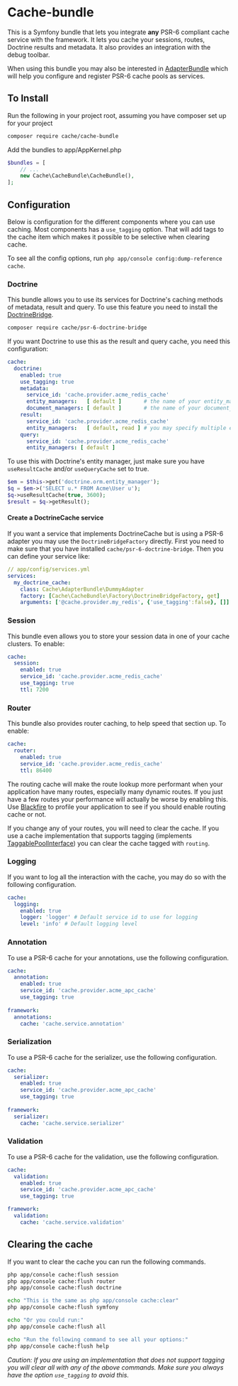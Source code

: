# Cache-bundle 

This is a Symfony bundle that lets you integrate **any** PSR-6 compliant cache service with the framework. 
It lets you cache your sessions, routes, Doctrine results and metadata. It also provides an integration with the 
debug toolbar. 

When using this bundle you may also be interested in [AdapterBundle](adapter-bundle.md) which will help you configure 
and register PSR-6 cache pools as services.

## To Install

Run the following in your project root, assuming you have composer set up for your project

```sh
composer require cache/cache-bundle
```

Add the bundles to app/AppKernel.php

```php
$bundles = [
    // ...
    new Cache\CacheBundle\CacheBundle(),
];
```


## Configuration

Below is configuration for the different components where you can use caching. Most components has a `use_tagging` 
option. That will add tags to the cache item which makes it possible to be selective when clearing cache. 

To see all the config options, run `php app/console config:dump-reference cache`.

### Doctrine

This bundle allows you to use its services for Doctrine's caching methods of metadata, result and query. To use this 
feature you need to install the [DoctrineBridge]. 

```sh
composer require cache/psr-6-doctrine-bridge
```


If you want Doctrine to use this as the result and query cache, you need this configuration: 

```yaml
cache:
  doctrine:
    enabled: true
    use_tagging: true
    metadata:
      service_id: 'cache.provider.acme_redis_cache'
      entity_managers:   [ default ]       # the name of your entity_manager connection
      document_managers: [ default ]       # the name of your document_manager connection
    result:
      service_id: 'cache.provider.acme_redis_cache'
      entity_managers:   [ default, read ] # you may specify multiple entity_managers
    query:
      service_id: 'cache.provider.acme_redis_cache'
      entity_managers: [ default ]
```

To use this with Doctrine's entity manager, just make sure you have `useResultCache` and/or `useQueryCache` set to true. 

```php
$em = $this->get('doctrine.orm.entity_manager');
$q = $em->('SELECT u.* FROM Acme\User u');
$q->useResultCache(true, 3600); 
$result = $q->getResult();
```

#### Create a DoctrineCache service

If you want a service that implements DoctrineCache but is using a PSR-6 adapter you may use the `DoctrineBridgeFactory`
directly. First you need to make sure that you have installed `cache/psr-6-doctrine-bridge`. Then you can define your 
service like: 

```yaml
// app/config/services.yml
services:
  my_doctrine_cache:
    class: Cache\AdapterBundle\DummyAdapter
    factory: [Cache\CacheBundle\Factory\DoctrineBridgeFactory, get]
    arguments: ['@cache.provider.my_redis', {'use_tagging':false}, []]
```

### Session

This bundle even allows you to store your session data in one of your cache clusters. To enable:

```yml
cache:
  session:
    enabled: true
    service_id: 'cache.provider.acme_redis_cache'
    use_tagging: true
    ttl: 7200
```

### Router

This bundle also provides router caching, to help speed that section up. To enable:

```yml
cache:
  router:
    enabled: true
    service_id: 'cache.provider.acme_redis_cache'
    ttl: 86400
```

The routing cache will make the route lookup more performant when your application have many routes, especially many 
dynamic routes. If you just have a few routes your performance will actually be worse by enabling this. 
Use [Blackfire](https://blackfire.io/) to profile your application to see if you should enable routing cache or not. 

If you change any of your routes, you will need to clear the cache. If you use a cache implementation that supports 
tagging (implements [TaggablePoolInterface](https://github.com/php-cache/taggable-cache/blob/master/src/TaggablePoolInterface.php)) 
you can clear the cache tagged with `routing`.

### Logging

If you want to log all the interaction with the cache, you may do so with the following configuration.

```yml
cache:
  logging:
    enabled: true
    logger: 'logger' # Default service id to use for logging
    level: 'info' # Default logging level
```

### Annotation

To use a PSR-6 cache for your annotations, use the following configuration.

```yml
cache:
  annotation:
    enabled: true
    service_id: 'cache.provider.acme_apc_cache'
    use_tagging: true
    
framework:
  annotations:
    cache: 'cache.service.annotation'
```

### Serialization

To use a PSR-6 cache for the serializer, use the following configuration. 

```yml
cache:
  serializer:
    enabled: true
    service_id: 'cache.provider.acme_apc_cache'
    use_tagging: true
    
framework:
  serializer:
    cache: 'cache.service.serializer'
```

### Validation

To use a PSR-6 cache for the validation, use the following configuration. 

```yml
cache:
  validation:
    enabled: true
    service_id: 'cache.provider.acme_apc_cache'
    use_tagging: true

framework:
  validation:
    cache: 'cache.service.validation'
```


## Clearing the cache

If you want to clear the cache you can run the following commands.

```sh
php app/console cache:flush session
php app/console cache:flush router
php app/console cache:flush doctrine

echo "This is the same as php app/console cache:clear"
php app/console cache:flush symfony 

echo "Or you could run:"
php app/console cache:flush all

echo "Run the following command to see all your options:"
php app/console cache:flush help
```

*Caution: If you are using an implementation that does not support tagging you will clear all with any of the above commands. 
Make sure you always have the option `use_tagging` to avoid this.* 


[CacheAdapterBundle]:https://github.com/php-cache/cache-adapter-bundle
[DoctrineBridge]:https://github.com/php-cache/doctrine-bridge
